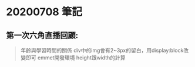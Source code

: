 # 20200708 筆記
## 第一次六角直播回顧:
> 年齡與學習時間的關係
> div中的img會有2~3px的留白，用display:block改變即可
> emmet開發環境
>height跟width的計算